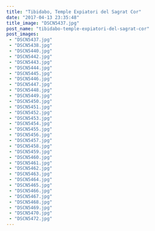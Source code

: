 ```yaml
---
title: "Tibidabo, Temple Expiatori del Sagrat Cor"
date: "2017-04-13 23:35:48"
title_image: "DSCN5437.jpg"
post_name: "tibidabo-temple-expiatori-del-sagrat-cor"
post_images: 
 - "DSCN5437.jpg"
 - "DSCN5438.jpg"
 - "DSCN5440.jpg"
 - "DSCN5442.jpg"
 - "DSCN5443.jpg"
 - "DSCN5444.jpg"
 - "DSCN5445.jpg"
 - "DSCN5446.jpg"
 - "DSCN5447.jpg"
 - "DSCN5448.jpg"
 - "DSCN5449.jpg"
 - "DSCN5450.jpg"
 - "DSCN5451.jpg"
 - "DSCN5452.jpg"
 - "DSCN5453.jpg"
 - "DSCN5454.jpg"
 - "DSCN5455.jpg"
 - "DSCN5456.jpg"
 - "DSCN5457.jpg"
 - "DSCN5458.jpg"
 - "DSCN5459.jpg"
 - "DSCN5460.jpg"
 - "DSCN5461.jpg"
 - "DSCN5462.jpg"
 - "DSCN5463.jpg"
 - "DSCN5464.jpg"
 - "DSCN5465.jpg"
 - "DSCN5466.jpg"
 - "DSCN5467.jpg"
 - "DSCN5468.jpg"
 - "DSCN5469.jpg"
 - "DSCN5470.jpg"
 - "DSCN5472.jpg"
---
```



